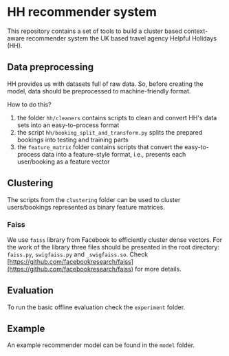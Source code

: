 # HH recommender system

This repository contains a set of tools to build a cluster based
context-aware recommender system the UK based travel agency Helpful
Holidays (HH).

## Data preprocessing

HH provides us with datasets full of raw data. So, before creating the
model, data should be preprocessed to machine-friendly format.

How to do this?

1. the folder `hh/cleaners` contains scripts to clean and convert HH's
data sets into an easy-to-process format
2. the script `hh/booking_split_and_transform.py` splits the prepared
bookings into testing and training parts
3. the `feature_matrix` folder contains scripts that convert
the easy-to-process data into a feature-style format, i.e.,
presents each user/booking as a feature vector

## Clustering

The scripts from the `clustering` folder can be used to cluster
users/bookings represented as binary feature matrices.

### Faiss

We use `faiss` library from Facebook to efficiently cluster dense
vectors. For the work of the library three files should be presented in
the root directory: `faiss.py`, `swigfaiss.py` and `_swigfaiss.so`.
Check [https://github.com/facebookresearch/faiss](https://github.com/facebookresearch/faiss)
for more details.

## Evaluation

To run the basic offline evaluation check the `experiment` folder.

## Example

An example recommender model can be found in the `model` folder.
